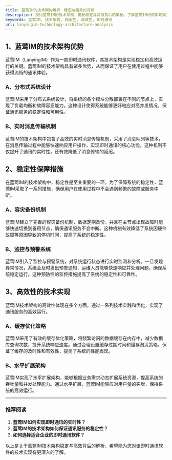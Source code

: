 ```yaml
---
title: 蓝莺IM的技术架构解析：稳定与高效的背后
description: 探讨蓝莺IM的技术架构，揭秘稳定与高效背后的奥秘。了解蓝莺IM如何实现高效稳定的即时通讯服务。
keywords: 蓝莺IM, 技术架构, 稳定性, 高效性, 即时通讯
url: lanyingim-technology-architecture-analysis
---
```


## 1、蓝莺IM的技术架构优势

蓝莺IM（LanyingIM）作为一款即时通讯软件，其技术架构是实现稳定和高效运行的关键。蓝莺IM的技术架构具有诸多优势，从而保证了用户在使用过程中能够获得流畅的通讯体验。

### A、分布式系统设计

蓝莺IM采用了分布式系统设计，将系统的各个模块分散部署在不同的节点上，实现了负载均衡和故障容忍能力。这种设计使得系统能够更好地应对高并发情况，保证通讯服务的稳定性和可用性。

### B、实时消息传输机制

蓝莺IM的技术架构中包含了高效的实时消息传输机制，采用了消息队列等技术，在消息传输过程中能够快速响应用户操作，实现即时通讯的核心功能。这种机制不仅提升了通讯的实时性，还有效降低了消息传输的延迟。

## 2、稳定性保障措施

在蓝莺IM的技术架构中，稳定性是至关重要的一环。为了保障系统的稳定性，蓝莺IM采取了一系列措施，确保用户在使用过程中不会遇到频繁的故障或服务中断。

### A、容灾备份机制

蓝莺IM建立了完善的容灾备份机制，数据定期备份，并且在主节点出现故障时能够快速切换到备用节点，确保通讯服务不会中断。这种机制有效降低了系统因硬件故障等原因导致的停机时间，提高了系统的稳定性。

### B、监控与预警系统

蓝莺IM引入了监控与预警系统，对系统运行状态进行实时监测和分析。一旦发现异常情况，系统会及时发出预警通知，运维人员能够快速响应并处理问题，确保系统稳定运行。这种预防性的监控措施提高了系统的稳定性和可靠性。

## 3、高效性的技术实现

蓝莺IM技术架构的高效性体现在多个方面，通过一系列技术实践和优化，实现了通讯服务的高效运行。

### A、缓存优化策略

蓝莺IM采用了有效的缓存优化策略，将频繁访问的数据缓存在内存中，减少数据库查询次数，提升系统响应速度。通过合理设置缓存过期时间和缓存淘汰策略，保证了缓存的及时性和有效性，提高了系统的性能表现。

### B、水平扩展架构

蓝莺IM实现了水平扩展架构，能够根据业务需求动态扩展系统资源，提高系统的吞吐量和并发处理能力。通过水平扩展，蓝莺IM能够应对用户量的突增，保持系统的高效运行。

---
### 推荐阅读

1. **蓝莺IM如何实现即时通讯的实时性？**
2. **蓝莺IM的技术架构如何保证通讯服务的稳定性？**
3. **如何选择适合企业的即时通讯软件？**

以上是关于蓝莺IM技术架构稳定与高效背后的解析，希望能为您对该即时通讯软件的技术实现有更深入的了解。
